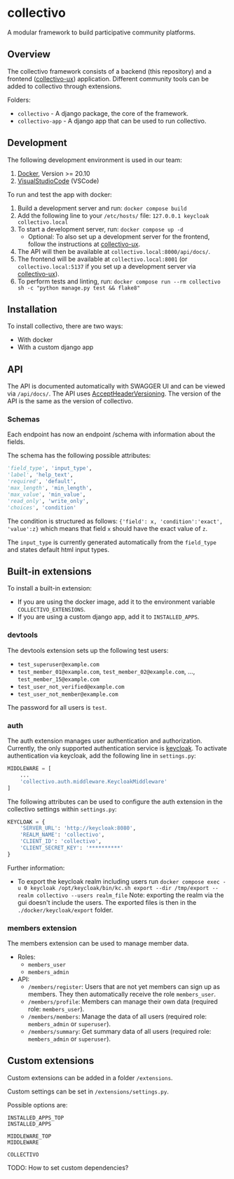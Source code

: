 # collectivo

A modular framework to build participative community platforms.

## Overview

The collectivo framework consists of a backend (this repository)
and a frontend ([collectivo-ux](https://github.com/MILA-Wien/collectivo-ux/)) application.
Different community tools can be added to collectivo through extensions.

Folders:
- `collectivo` - A django package, the core of the framework.
- `collectivo-app` - A django app that can be used to run collectivo.

## Development

The following development environment is used in our team:

1. [Docker](https://www.docker.com/), Version >= 20.10
2. [VisualStudioCode](https://code.visualstudio.com/) (VSCode)

To run and test the app with docker:

1. Build a development server and run: `docker compose build`
2. Add the following line to your `/etc/hosts/` file: `127.0.0.1 keycloak collectivo.local`
3. To start a development server, run: `docker compose up -d`
    - Optional: To also set up a development server for the frontend, follow the instructions at [collectivo-ux](https://github.com/MILA-Wien/collectivo-ux/).
4. The API will then be available at `collectivo.local:8000/api/docs/`.
5. The frontend will be available at `collectivo.local:8001` (or `collectivo.local:5137` if you set up a development server via [collectivo-ux](https://github.com/MILA-Wien/collectivo-ux/)).
6. To perform tests and linting, run: `docker compose run --rm collectivo sh -c "python manage.py test && flake8"`

## Installation

To install collectivo, there are two ways:

- With docker
- With a custom django app

## API

The API is documented automatically with SWAGGER UI and can be viewed via `/api/docs/`.
The API uses [AcceptHeaderVersioning](https://www.django-rest-framework.org/api-guide/versioning/#acceptheaderversioning). The version of the API is the same as the version of collectivo.

### Schemas

Each endpoint has now an endpoint /schema with information about the fields.

The schema has the following possible attributes:

```python
'field_type', 'input_type',
'label', 'help_text',
'required', 'default',
'max_length', 'min_length',
'max_value', 'min_value',
'read_only', 'write_only',
'choices', 'condition'
```

The condition is structured as follows: `{'field': x, 'condition':'exact', 'value':z}` which means that field `x` should have the exact value of `z`.

The `input_type` is currently generated automatically from the `field_type` and states default html input types.


## Built-in extensions

To install a built-in extension:

- If you are using the docker image, add it to the environment variable `COLLECTIVO_EXTENSIONS`.
- If you are using a custom django app, add it to `INSTALLED_APPS`.

### devtools

The devtools extension sets up the following test users:

- `test_superuser@example.com`
- `test_member_01@example.com`, `test_member_02@example.com`, ..., `test_member_15@example.com`
- `test_user_not_verified@example.com`
- `test_user_not_member@example.com`

The password for all users is `test`.

### auth

The auth extension manages user authentication and authorization.
Currently, the only supported authentication service is [keycloak](https://www.keycloak.org/).
To activate authentication via keycloak, add the following line in `settings.py`:

```python
MIDDLEWARE = [
    ...
    'collectivo.auth.middleware.KeycloakMiddleware'
]
```

The following attributes can be used to configure the auth extension in the collectivo settings within `settings.py`:

```python
KEYCLOAK = {
    'SERVER_URL': 'http://keycloak:8080',
    'REALM_NAME': 'collectivo',
    'CLIENT_ID': 'collectivo',
    'CLIENT_SECRET_KEY': '**********'
}
```

Further information:
- To export the keycloak realm including users run `docker compose exec -u 0 keycloak /opt/keycloak/bin/kc.sh export --dir /tmp/export --realm collectivo --users realm_file` Note: exporting the realm via the gui doesn't include the users. The exported files is then in the `./docker/keycloak/export` folder.

### members extension

The members extension can be used to manage member data.

- Roles:
    - `members_user`
    - `members_admin`
- API:
    - `/members/register`: Users that are not yet members can sign up as members. They then automatically receive the role `members_user`.
    - `/members/profile`: Members can manage their own data (required role: `members_user`).
    - `/members/members`: Manage the data of all users (required role: `members_admin` or `superuser`).
    - `/members/summary`: Get summary data of all users (required role: `members_admin` or `superuser`).

## Custom extensions

Custom extensions can be added in a folder `/extensions`.

Custom settings can be set in `/extensions/settings.py`.

Possible options are:

```
INSTALLED_APPS_TOP
INSTALLED_APPS

MIDDLEWARE_TOP
MIDDLEWARE

COLLECTIVO
```

TODO: How to set custom dependencies?
